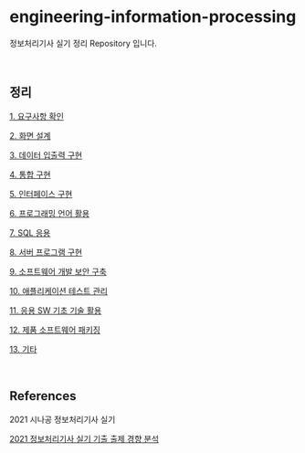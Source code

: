 # engineering-information-processing
정보처리기사 실기 정리 Repository 입니다.

<br>

## 정리

[1. 요구사항 확인](https://dev-wotjd.notion.site/1-76fbfc7071bf464fa6a17075f7ca3b5f)

[2. 화면 설계](https://dev-wotjd.notion.site/2-3aab842e2cd8493fa4a78e24b5719ef3)

[3. 데이터 입출력 구현]()

[4. 통합 구현]()

[5. 인터페이스 구현]()

[6. 프로그래밍 언어 활용]()

[7. SQL 응용]()

[8. 서버 프로그램 구현]()

[9. 소프트웨어 개발 보안 구축]()

[10. 애플리케이션 테스트 관리]()

[11. 응용 SW 기초 기술 활용]()

[12. 제품 소프트웨어 패키징]()

[13. 기타]()

<br>

## References

2021 시나공 정보처리기사 실기

[2021 정보처리기사 실기 기출 출제 경향 분석](https://blog.naver.com/PostView.naver?blogId=rlatpgus24&logNo=222334562376&redirect=Dlog&widgetTypeCall=true&topReferer=https%3A%2F%2Fjoft.site%2F158%3Fcategory%3D863327&directAccess=false)